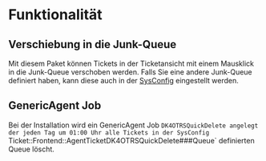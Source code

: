 # Funktionalität

## Verschiebung in die Junk-Queue

Mit diesem Paket können Tickets in der Ticketansicht mit einem Mausklick in die Junk-Queue verschoben werden.
Falls Sie eine andere Junk-Queue definiert haben, kann diese auch in der [SysConfig](config.md) eingestellt werden.

## GenericAgent Job

Bei der Installation wird ein GenericAgent Job `DK4OTRSQuickDelete angelegt der jeden Tag um 01:00 Uhr alle Tickets in der SysConfig `Ticket::Frontend::AgentTicketDK4OTRSQuickDelete###Queue` definierten Queue löscht.
